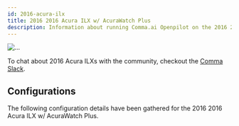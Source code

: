 ```yaml
---
id: 2016-acura-ilx
title: 2016 2016 Acura ILX w/ AcuraWatch Plus
description: Information about running Comma.ai Openpilot on the 2016 2016 Acura ILX w/ AcuraWatch Plus
---
```


<div class="image-wrap m-3 float-sm-right col-sm-3">
<img src="https://dl.airtable.com/LH1rlc7LTJODtpoPq6QE_2016%20Acura%20ILX.webp" class="rounded img-fluid img-thumbnail" alt="...">
</div>



To chat about 2016 Acura ILXs with the community, checkout the  [Comma Slack](https://slack.comma.ai).
      
## Configurations
The following configuration details have been gathered for the 2016 2016 Acura ILX w/ AcuraWatch Plus.








